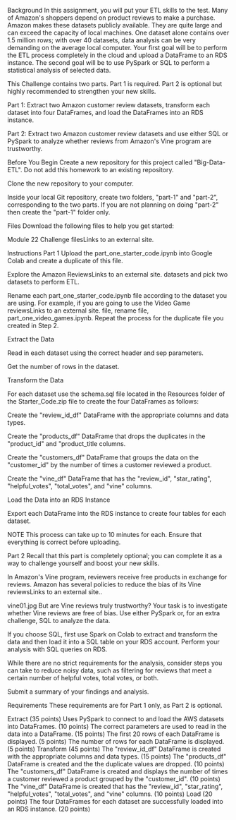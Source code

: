 Background
In this assignment, you will put your ETL skills to the test. Many of Amazon's shoppers depend on product reviews to make a purchase. Amazon makes these datasets publicly available. They are quite large and can exceed the capacity of local machines. One dataset alone contains over 1.5 million rows; with over 40 datasets, data analysis can be very demanding on the average local computer. Your first goal will be to perform the ETL process completely in the cloud and upload a DataFrame to an RDS instance. The second goal will be to use PySpark or SQL to perform a statistical analysis of selected data.

This Challenge contains two parts. Part 1 is required. Part 2 is optional but highly recommended to strengthen your new skills.

Part 1: Extract two Amazon customer review datasets, transform each dataset into four DataFrames, and load the DataFrames into an RDS instance.

Part 2: Extract two Amazon customer review datasets and use either SQL or PySpark to analyze whether reviews from Amazon's Vine program are trustworthy.

Before You Begin
Create a new repository for this project called "Big-Data-ETL". Do not add this homework to an existing repository.

Clone the new repository to your computer.

Inside your local Git repository, create two folders, "part-1" and "part-2", corresponding to the two parts. If you are not planning on doing "part-2" then create the "part-1" folder only.

Files
Download the following files to help you get started:

Module 22 Challenge filesLinks to an external site.

Instructions
Part 1
Upload the part_one_starter_code.ipynb into Google Colab and create a duplicate of this file.

Explore the Amazon ReviewsLinks to an external site. datasets and pick two datasets to perform ETL.

Rename each part_one_starter_code.ipynb file according to the dataset you are using. For example, if you are going to use the Video Game reviewsLinks to an external site. file, rename file, part_one_video_games.ipynb. Repeat the process for the duplicate file you created in Step 2.

Extract the Data

Read in each dataset using the correct header and sep parameters.

Get the number of rows in the dataset.

Transform the Data

For each dataset use the schema.sql file located in the Resources folder of the Starter_Code.zip file to create the four DataFrames as follows:

Create the "review_id_df" DataFrame with the appropriate columns and data types.

Create the "products_df" DataFrame that drops the duplicates in the "product_id" and "product_title columns.

Create the "customers_df" DataFrame that groups the data on the "customer_id" by the number of times a customer reviewed a product.

Create the "vine_df" DataFrame that has the "review_id", "star_rating", "helpful_votes", "total_votes", and "vine" columns.

Load the Data into an RDS Instance

Export each DataFrame into the RDS instance to create four tables for each dataset.

NOTE
This process can take up to 10 minutes for each. Ensure that everything is correct before uploading.

Part 2
Recall that this part is completely optional; you can complete it as a way to challenge yourself and boost your new skills.

In Amazon's Vine program, reviewers receive free products in exchange for reviews. Amazon has several policies to reduce the bias of its Vine reviewsLinks to an external site..

vine01.jpg
But are Vine reviews truly trustworthy? Your task is to investigate whether Vine reviews are free of bias. Use either PySpark or, for an extra challenge, SQL to analyze the data.

If you choose SQL, first use Spark on Colab to extract and transform the data and then load it into a SQL table on your RDS account. Perform your analysis with SQL queries on RDS.

While there are no strict requirements for the analysis, consider steps you can take to reduce noisy data, such as filtering for reviews that meet a certain number of helpful votes, total votes, or both.

Submit a summary of your findings and analysis.

Requirements
These requirements are for Part 1 only, as Part 2 is optional.

Extract (35 points)
Uses PySpark to connect to and load the AWS datasets into DataFrames. (10 points)
The correct parameters are used to read in the data into a DataFrame. (15 points)
The first 20 rows of each DataFrame is displayed. (5 points)
The number of rows for each DataFrame is displayed. (5 points)
Transform (45 points)
The "review_id_df" DataFrame is created with the appropriate columns and data types. (15 points)
The "products_df" DataFrame is created and the the duplicate values are dropped. (10 points)
The "customers_df" DataFrame is created and displays the number of times a customer reviewed a product grouped by the "customer_id". (10 points)
The "vine_df" DataFrame is created that has the "review_id", "star_rating", "helpful_votes", "total_votes", and "vine" columns. (10 points)
Load (20 points)
The four DataFrames for each dataset are successfully loaded into an RDS instance. (20 points)


